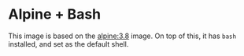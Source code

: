 # Alpine + Bash

This image is based on the [alpine:3.8](https://hub.docker.com/_/alpine/) image. On top of this, it has `bash` installed, and set as the default shell.
